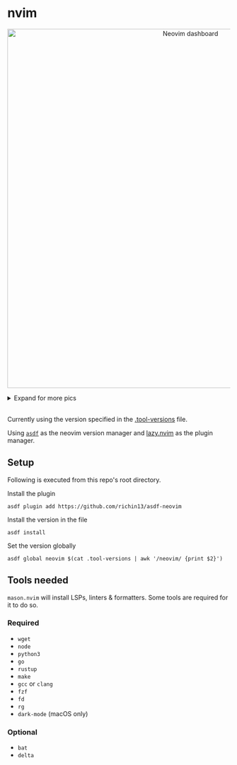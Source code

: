 # nvim

<p align="center">
<img width="812" alt="Neovim dashboard" src="https://github.com/ismailshak/nvim/assets/23173408/bdd6c244-a663-438f-83fe-c9c0dfdf5d65">  
</p>


<details><summary>Expand for more pics</summary>

  <p><sub>Customized <a href="https://wezfurlong.org/wezterm/index.html">Wezterm</a> - Modified <a href="https://cocopon.github.io/iceberg.vim/">Iceberg</a> - Modified & nerd-font-patched <a href="https://commitmono.com/">Commit Mono</a></sub></p>
  
  <p align="center">
    <img width="812" alt="LSP progress spinner" src="https://github.com/ismailshak/nvim/assets/23173408/960ede2e-bf75-4c2d-abed-70f8d5cc560b">
    <img width="812" alt="Git diff" src="https://github.com/ismailshak/nvim/assets/23173408/c29c9482-e63c-4f3c-9feb-f503db1f1a6d">
    <img width="812" alt="Autocomplete and diagnostics" src="https://github.com/ismailshak/nvim/assets/23173408/75ee8ee1-673f-4d76-bb50-35b5cdae6987">
    <img width="812" alt="Terminal" src="https://github.com/ismailshak/nvim/assets/23173408/1380ab8e-6b4b-49e8-9a74-44dd71914006">
  </p>

</details>

<br />

Currently using the version specified in the [.tool-versions](./.tool-versions) file.

Using [`asdf`](https://github.com/asdf-vm/asdf) as the neovim version manager and [lazy.nvim](https://github.com/folke/lazy.nvim) as the plugin manager.

## Setup

Following is executed from this repo's root directory.

Install the plugin

```shell
asdf plugin add https://github.com/richin13/asdf-neovim
```

Install the version in the file

```
asdf install
```

Set the version globally

```
asdf global neovim $(cat .tool-versions | awk '/neovim/ {print $2}')
```

## Tools needed

`mason.nvim` will install LSPs, linters & formatters. Some tools are required for it to do so.

### Required

- `wget`
- `node`
- `python3`
- `go`
- `rustup`
- `make`
- `gcc` or `clang`
- `fzf`
- `fd`
- `rg`
- `dark-mode` (macOS only)

### Optional

- `bat`
- `delta`

